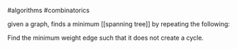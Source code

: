 
#algorithms #combinatorics 

given a graph, finds a minimum [[spanning tree]] by repeating the following:

Find the minimum weight edge such that it does not create a cycle.